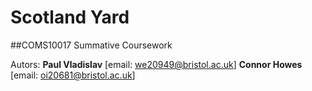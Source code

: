Scotland Yard
=============

##COMS10017 Summative Coursework

















Autors:
**Paul Vladislav**	[email: we20949@bristol.ac.uk]
**Connor Howes**	[email: oi20681@bristol.ac.uk]
